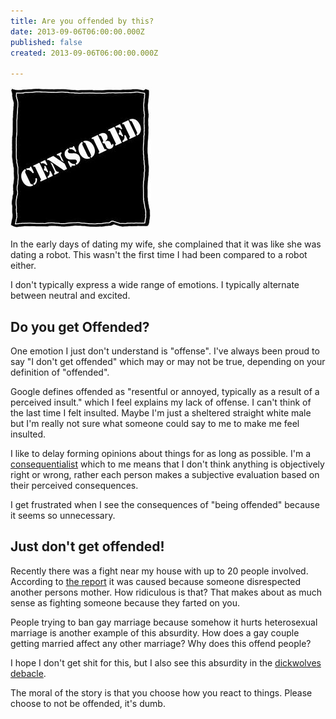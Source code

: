 ```yaml
---
title: Are you offended by this?
date: 2013-09-06T06:00:00.000Z
published: false
created: 2013-09-06T06:00:00.000Z

---
```


![Censored](img/censored.jpg)

In the early days of dating my wife, she complained that it was like she was dating a robot.  This wasn't the first time I had been compared to a robot either.

I don't typically express a wide range of emotions. I typically alternate between neutral and excited.

## Do you get Offended?

One emotion I just don't understand is "offense". I've always been proud to say "I don't get offended" which may or may not be true, depending on your definition of "offended".

Google defines offended as "resentful or annoyed, typically as a result of a perceived insult." which I feel explains my lack of offense.  I can't think of the last time I felt insulted.  Maybe I'm just a sheltered straight white male but I'm really not sure what someone could say to me to make me feel insulted.

I like to delay forming opinions about things for as long as possible.  I'm a [consequentialist](http://en.wikipedia.org/wiki/Consequentialism) which to me means that I don't think anything is objectively right or wrong, rather each person makes a subjective evaluation based on their perceived consequences.

I get frustrated when I see the consequences of "being offended" because it seems so unnecessary.

## Just don't get offended!

Recently there was a fight near my house with up to 20 people involved. According to [the report](http://host.madison.com/news/local/crime_and_courts/police-dissing-mom-was-reason-behind-large-southeast-side-street/article_2373946a-cfec-5873-8b16-6fe33db6ac81.html) it was caused because someone disrespected another persons mother.  How ridiculous is that?  That makes about as much sense as fighting someone because they farted on you.

People trying to ban gay marriage because somehow it hurts heterosexual marriage is another example of this absurdity. How does a gay couple getting married affect any other marriage?  Why does this offend people?

I hope I don't get shit for this, but I also see this absurdity in the [dickwolves debacle](http://www.wired.com/underwire/2013/09/penny-arcade-expo-dickwolves/).

The moral of the story is that you choose how you react to things.  Please choose to not be offended, it's dumb.

